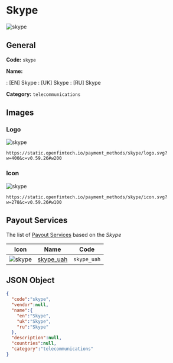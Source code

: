 
# Skype 
![skype](https://static.openfintech.io/payment_methods/skype/logo.svg?w=400&c=v0.59.26#w200)  

## General 
**Code:** `skype` 
 
**Name:** 
 
:	[EN] Skype 
:	[UK] Skype 
:	[RU] Skype 
 
**Category:** `telecommunications` 
 

## Images 

### Logo 
![skype](https://static.openfintech.io/payment_methods/skype/logo.svg?w=400&c=v0.59.26#w200)  

```
https://static.openfintech.io/payment_methods/skype/logo.svg?w=400&c=v0.59.26#w200
```  

### Icon 
![skype](https://static.openfintech.io/payment_methods/skype/icon.svg?w=278&c=v0.59.26#w100)  

```
https://static.openfintech.io/payment_methods/skype/icon.svg?w=278&c=v0.59.26#w100
```  

## Payout Services 
 
The list of [Payout Services](/payout-services/) based on the _Skype_ 

|Icon|Name|Code| 
|:---:|:---:|:---:| 
|![skype](https://static.openfintech.io/payout_methods/skype/icon.svg?w=278&c=v0.59.26#w40) |[skype_uah](/payout-services/skype_uah/)|`skype_uah`| 
 

## JSON Object 

```json
{
  "code":"skype",
  "vendor":null,
  "name":{
    "en":"Skype",
    "uk":"Skype",
    "ru":"Skype"
  },
  "description":null,
  "countries":null,
  "category":"telecommunications"
}
```  

